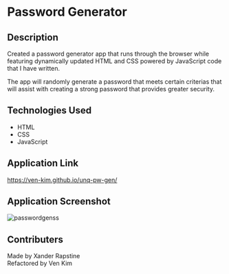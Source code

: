 # Password Generator

## Description
Created a password generator app that runs through the browser while featuring dynamically updated HTML and CSS powered by JavaScript code that I have written.

The app will randomly generate a password that meets certain criterias that will assist with creating a strong password that provides greater security.

## Technologies Used
- HTML
- CSS
- JavaScript

## Application Link

https://ven-kim.github.io/unq-pw-gen/

## Application Screenshot

![passwordgenss](https://user-images.githubusercontent.com/85568921/136669093-a344a71c-5197-46f9-82c0-7891ca7ae55a.png)

## Contributers
Made by Xander Rapstine
</br>
Refactored by Ven Kim
